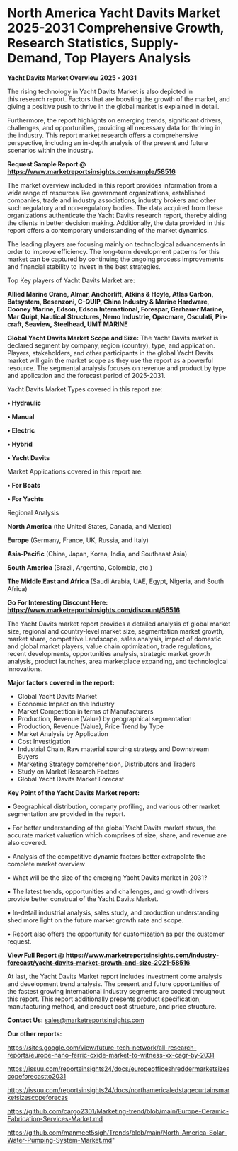 # North America Yacht Davits Market 2025-2031 Comprehensive Growth, Research Statistics, Supply-Demand,  Top Players Analysis

<Strong> Yacht Davits Market Overview 2025 - 2031</strong>

The rising technology in Yacht Davits Market is also depicted in this research report. Factors that are boosting the growth of the market, and giving a positive push to thrive in the global market is explained in detail.

Furthermore, the report highlights on emerging trends, significant drivers, challenges, and opportunities, providing all necessary data for thriving in the industry. This report market research offers a comprehensive perspective, including an in-depth analysis of the present and future scenarios within the industry.

<strong>Request Sample Report @ <a href=https://www.marketreportsinsights.com/sample/58516>https://www.marketreportsinsights.com/sample/58516</a></strong>

The market overview included in this report provides information from a wide range of resources like government organizations, established companies, trade and industry associations, industry brokers and other such regulatory and non-regulatory bodies. The data acquired from these organizations authenticate the Yacht Davits research report, thereby aiding the clients in better decision making. Additionally, the data provided in this report offers a contemporary understanding of the market dynamics.

The leading players are focusing mainly on technological advancements in order to improve efficiency. The long-term development patterns for this market can be captured by continuing the ongoing process improvements and financial stability to invest in the best strategies.

Top Key players of Yacht Davits Market are:

<strong>Allied Marine Crane, Almar, Anchorlift, Atkins & Hoyle, Atlas Carbon, Batsystem, Besenzoni, C-QUIP, China Industry & Marine Hardware, Cooney Marine, Edson, Edson International, Forespar, Garhauer Marine, Mar Quipt, Nautical Structures, Nemo Industrie, Opacmare, Osculati, Pin-craft, Seaview, Steelhead, UMT MARINE</strong>

<strong><b>Global Yacht Davits Market Scope and Size:</b></strong>
The Yacht Davits market is declared segment by company, region (country), type, and application. Players, stakeholders, and other participants in the global Yacht Davits market will gain the market scope as they use the report as a powerful resource. The segmental analysis focuses on revenue and product by type and application and the forecast period of 2025-2031.

Yacht Davits Market Types covered in this report are:

<strong>• Hydraulic

• Manual

• Electric

• Hybrid

• Yacht Davits</strong>

Market Applications covered in this report are:

<strong>• For Boats

• For Yachts</strong> 

Regional Analysis

<strong>North America</strong> (the United States, Canada, and Mexico)

<strong>Europe</strong> (Germany, France, UK, Russia, and Italy)

<strong>Asia-Pacific</strong> (China, Japan, Korea, India, and Southeast Asia)

<strong>South America</strong> (Brazil, Argentina, Colombia, etc.)

<strong>The Middle East and Africa</strong> (Saudi Arabia, UAE, Egypt, Nigeria, and South Africa)

<strong>Go For Interesting Discount Here: <a href=https://www.marketreportsinsights.com/discount/58516>https://www.marketreportsinsights.com/discount/58516</a></strong>

The Yacht Davits market report provides a detailed analysis of global market size, regional and country-level market size, segmentation market growth, market share, competitive Landscape, sales analysis, impact of domestic and global market players, value chain optimization, trade regulations, recent developments, opportunities analysis, strategic market growth analysis, product launches, area marketplace expanding, and technological innovations.

<strong><b>Major factors covered in the report:</b></strong>
<ul>
  <li>Global Yacht Davits Market </li>
  <li>Economic Impact on the Industry</li>
  <li>Market Competition in terms of Manufacturers</li>
  <li>Production, Revenue (Value) by geographical segmentation</li>
  <li>Production, Revenue (Value), Price Trend by Type</li>
  <li>Market Analysis by Application</li>
  <li>Cost Investigation</li>
  <li>Industrial Chain, Raw material sourcing strategy and Downstream Buyers</li>
  <li>Marketing Strategy comprehension, Distributors and Traders</li>
  <li>Study on Market Research Factors</li>
  <li>Global Yacht Davits Market Forecast</li>
</ul>

<strong><b>Key Point of the Yacht Davits Market report:</b></strong>

• Geographical distribution, company profiling, and various other market segmentation are provided in the report.

• For better understanding of the global Yacht Davits market status, the accurate market valuation which comprises of size, share, and revenue are also covered.

• Analysis of the competitive dynamic factors better extrapolate the complete market overview

• What will be the size of the emerging Yacht Davits market in 2031?

• The latest trends, opportunities and challenges, and growth drivers provide better construal of the Yacht Davits Market.

• In-detail industrial analysis, sales study, and production understanding shed more light on the future market growth rate and scope.

• Report also offers the opportunity for customization as per the customer request.

<strong><b>View Full Report @ <a href=https://www.marketreportsinsights.com/industry-forecast/yacht-davits-market-growth-and-size-2021-58516>https://www.marketreportsinsights.com/industry-forecast/yacht-davits-market-growth-and-size-2021-58516</a></b></strong>


At last, the Yacht Davits Market report includes investment come analysis and development trend analysis. The present and future opportunities of the fastest growing international industry segments are coated throughout this report. This report additionally presents product specification, manufacturing method, and product cost structure, and price structure.

<strong>Contact Us:</strong>
sales@marketreportsinsights.com

<strong>Our other reports:</strong>

<a href=https://sites.google.com/view/future-tech-network/all-research-reports/europe-nano-ferric-oxide-market-to-witness-xx-cagr-by-2031>https://sites.google.com/view/future-tech-network/all-research-reports/europe-nano-ferric-oxide-market-to-witness-xx-cagr-by-2031</a>

<a href=https://issuu.com/reportsinsights24/docs/europeofficeshreddermarketsizescopeforecastto2031>https://issuu.com/reportsinsights24/docs/europeofficeshreddermarketsizescopeforecastto2031</a>

<a href=https://issuu.com/reportsinsights24/docs/northamericaledstagecurtainsmarketsizescopeforecas>https://issuu.com/reportsinsights24/docs/northamericaledstagecurtainsmarketsizescopeforecas</a>

<a href=https://github.com/cargo2301/Marketing-trend/blob/main/Europe-Ceramic-Fabrication-Services-Market.md>https://github.com/cargo2301/Marketing-trend/blob/main/Europe-Ceramic-Fabrication-Services-Market.md</a>

<a href=https://github.com/manmeet5sigh/Trends/blob/main/North-America-Solar-Water-Pumping-System-Market.md>https://github.com/manmeet5sigh/Trends/blob/main/North-America-Solar-Water-Pumping-System-Market.md</a>"
